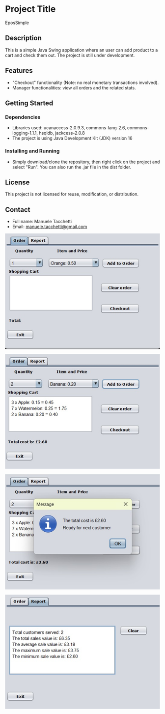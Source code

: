 # Project Title
EposSimple

## Description
This is a simple Java Swing application where an user can add product to a cart and check them out. The project is still under development.

## Features
- "Checkout" functionality (Note: no real monetary transactions involved).
- Manager functionalities: view all orders and the related stats.

## Getting Started

### Dependencies
- Libraries used: ucanaccess-2.0.9.3, commons-lang-2.6, commons-logging-1.1.1, hsqldb, jackcess-2.0.8
- The project is using Java Development Kit (JDK) version 16

### Installing and Running
- Simply download/clone the repository, then right click on the project and select "Run". You can also run the .jar file in the dist folder.

## License
This project is not licensed for reuse, modification, or distribution.

## Contact
- Full name: Manuele Tacchetti
- Email: manuele.tacchetti@gmail.com

![Home page](Screenshots/01.jpg)

![Products added](Screenshots/02.jpg)

![Checkout feedback](Screenshots/03.jpg)

![Report page](Screenshots/04.jpg)

